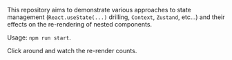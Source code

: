 This repository aims to demonstrate various approaches to state management (`React.useState(...)` drilling, `Context`, `Zustand`, etc...) and their effects on the re-rendering of nested components.

Usage: `npm run start`.

Click around and watch the re-render counts.
